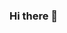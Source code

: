 ### Hi there 👋

<!--
Name: Cedric C. Rentuaya
Year/Block: 2-C

Recorded Video Link: https://youtu.be/CTILqA-jHoQ
-->
